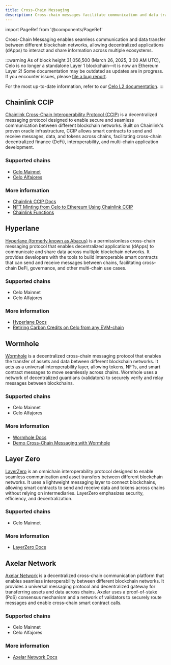 ```yaml
---
title: Cross-Chain Messaging
description: Cross-chain messages facilitate communication and data transfer between blockchain networks.
---
```


import PageRef from '@components/PageRef'

Cross-Chain Messaging enables seamless communication and data transfer between different blockchain networks, allowing decentralized applications (dApps) to interact and share information across multiple ecosystems.

:::warning
As of block height 31,056,500 (March 26, 2025, 3:00 AM UTC), Celo is no longer a standalone Layer 1 blockchain—it is now an Ethereum Layer 2!
Some documentation may be outdated as updates are in progress. If you encounter issues, please [file a bug report](https://github.com/celo-org/docs/issues/new/choose).

For the most up-to-date information, refer to our [Celo L2 documentation](https://docs.celo.org/cel2).
:::

## Chainlink CCIP

[Chainlink Cross-Chain Interoperability Protocol (CCIP)](https://chain.link/cross-chain) is a decentralized messaging protocol designed to enable secure and seamless communication between different blockchain networks. Built on Chainlink's proven oracle infrastructure, CCIP allows smart contracts to send and receive messages, data, and tokens across chains, facilitating cross-chain decentralized finance (DeFi), interoperability, and multi-chain application development.

### Supported chains

- [Celo Mainnet](https://docs.chain.link/ccip/directory/mainnet/chain/celo-mainnet)
- [Celo Alfajores](https://docs.chain.link/ccip/directory/testnet/chain/celo-testnet-alfajores)

### More information

- [Chainlink CCIP Docs](https://docs.chain.link/ccip)
- [NFT Minting from Celo to Ethereum Using Chainlink CCIP](https://github.com/celo-org/celo-ccip-workshop)
- [Chainlink Functions](https://docs.chain.link/chainlink-functions/supported-networks#celo)

<PageRef url="https://chain.link/cross-chain" pageName="Chainlink CCIP" />

## Hyperlane

[Hyperlane (formerly known as Abacus)](https://www.hyperlane.xyz/) is a permissionless cross-chain messaging protocol that enables decentralized applications (dApps) to communicate and share data across multiple blockchain networks. It provides developers with the tools to build interoperable smart contracts that can send and receive messages between chains, facilitating cross-chain DeFi, governance, and other multi-chain use cases.

### Supported chains

- Celo Mainnet
- Celo Alfajores

### More information

- [Hyperlane Docs](https://docs.hyperlane.xyz/)
- [Retiring Carbon Credits on Celo from any EVM-chain](https://medium.com/@hierzilena/retiring-carbon-credits-on-celo-from-any-evm-chain-e4966add6bd0)

<PageRef url="https://www.hyperlane.xyz/" pageName="Hyperlane" />

## Wormhole

[Wormhole](https://wormhole.com/) is a decentralized cross-chain messaging protocol that enables the transfer of assets and data between different blockchain networks. It acts as a universal interoperability layer, allowing tokens, NFTs, and smart contract messages to move seamlessly across chains. Wormhole uses a network of decentralized guardians (validators) to securely verify and relay messages between blockchains.

### Supported chains

- Celo Mainnet
- Celo Alfajores

### More information

- [Wormhole Docs](https://wormhole.com/docs/)
- [Demo Cross-Chain Messaging with Wormhole](https://github.com/wormhole-foundation/demo-wormhole-messaging)

<PageRef url="https://wormhole.com/" pageName="Wormhole" />

## Layer Zero

[LayerZero](https://layerzero.network/) is an omnichain interoperability protocol designed to enable seamless communication and asset transfers between different blockchain networks. It uses a lightweight messaging layer to connect blockchains, allowing smart contracts to send and receive data and tokens across chains without relying on intermediaries. LayerZero emphasizes security, efficiency, and decentralization.

### Supported chains

- Celo Mainnet

### More information

- [LayerZero Docs](https://docs.layerzero.network/v2)

<PageRef url="https://layerzero.network/" pageName="Layer Zero" />

## Axelar Network

[Axelar Network](https://axelar.network/) is a decentralized cross-chain communication platform that enables seamless interoperability between different blockchain networks. It provides a universal messaging protocol and decentralized gateway for transferring assets and data across chains. Axelar uses a proof-of-stake (PoS) consensus mechanism and a network of validators to securely route messages and enable cross-chain smart contract calls.

### Supported chains

- Celo Mainnet
- Celo Alfajores

### More information

- [Axelar Network Docs](https://docs.axelar.dev/)

<PageRef url="https://axelar.network/" pageName="Axelar Network" />
